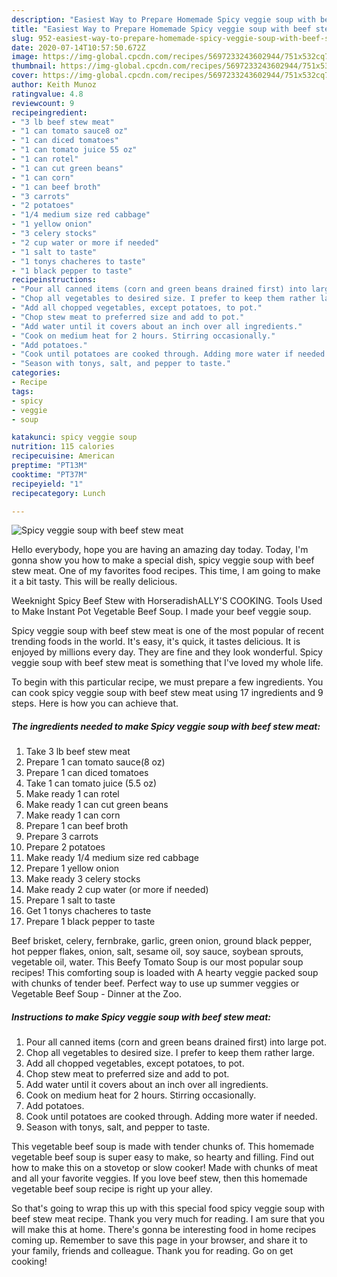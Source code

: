 ```yaml
---
description: "Easiest Way to Prepare Homemade Spicy veggie soup with beef stew meat"
title: "Easiest Way to Prepare Homemade Spicy veggie soup with beef stew meat"
slug: 952-easiest-way-to-prepare-homemade-spicy-veggie-soup-with-beef-stew-meat
date: 2020-07-14T10:57:50.672Z
image: https://img-global.cpcdn.com/recipes/5697233243602944/751x532cq70/spicy-veggie-soup-with-beef-stew-meat-recipe-main-photo.jpg
thumbnail: https://img-global.cpcdn.com/recipes/5697233243602944/751x532cq70/spicy-veggie-soup-with-beef-stew-meat-recipe-main-photo.jpg
cover: https://img-global.cpcdn.com/recipes/5697233243602944/751x532cq70/spicy-veggie-soup-with-beef-stew-meat-recipe-main-photo.jpg
author: Keith Munoz
ratingvalue: 4.8
reviewcount: 9
recipeingredient:
- "3 lb beef stew meat"
- "1 can tomato sauce8 oz"
- "1 can diced tomatoes"
- "1 can tomato juice 55 oz"
- "1 can rotel"
- "1 can cut green beans"
- "1 can corn"
- "1 can beef broth"
- "3 carrots"
- "2 potatoes"
- "1/4 medium size red cabbage"
- "1 yellow onion"
- "3 celery stocks"
- "2 cup water or more if needed"
- "1 salt to taste"
- "1 tonys chacheres to taste"
- "1 black pepper to taste"
recipeinstructions:
- "Pour all canned items (corn and green beans drained first) into large pot."
- "Chop all vegetables to desired size. I prefer to keep them rather large."
- "Add all chopped vegetables, except potatoes, to pot."
- "Chop stew meat to preferred size and add to pot."
- "Add water until it covers about an inch over all ingredients."
- "Cook on medium heat for 2 hours. Stirring occasionally."
- "Add potatoes."
- "Cook until potatoes are cooked through. Adding more water if needed."
- "Season with tonys, salt, and pepper to taste."
categories:
- Recipe
tags:
- spicy
- veggie
- soup

katakunci: spicy veggie soup 
nutrition: 115 calories
recipecuisine: American
preptime: "PT13M"
cooktime: "PT37M"
recipeyield: "1"
recipecategory: Lunch

---
```



![Spicy veggie soup with beef stew meat](https://img-global.cpcdn.com/recipes/5697233243602944/751x532cq70/spicy-veggie-soup-with-beef-stew-meat-recipe-main-photo.jpg)

Hello everybody, hope you are having an amazing day today. Today, I'm gonna show you how to make a special dish, spicy veggie soup with beef stew meat. One of my favorites food recipes. This time, I am going to make it a bit tasty. This will be really delicious.

Weeknight Spicy Beef Stew with HorseradishALLY&#39;S COOKING. Tools Used to Make Instant Pot Vegetable Beef Soup. I made your beef veggie soup.

Spicy veggie soup with beef stew meat is one of the most popular of recent trending foods in the world. It's easy, it's quick, it tastes delicious. It is enjoyed by millions every day. They are fine and they look wonderful. Spicy veggie soup with beef stew meat is something that I've loved my whole life.


To begin with this particular recipe, we must prepare a few ingredients. You can cook spicy veggie soup with beef stew meat using 17 ingredients and 9 steps. Here is how you can achieve that.

<!--inarticleads1-->

##### The ingredients needed to make Spicy veggie soup with beef stew meat:

1. Take 3 lb beef stew meat
1. Prepare 1 can tomato sauce(8 oz)
1. Prepare 1 can diced tomatoes
1. Take 1 can tomato juice (5.5 oz)
1. Make ready 1 can rotel
1. Make ready 1 can cut green beans
1. Make ready 1 can corn
1. Prepare 1 can beef broth
1. Prepare 3 carrots
1. Prepare 2 potatoes
1. Make ready 1/4 medium size red cabbage
1. Prepare 1 yellow onion
1. Make ready 3 celery stocks
1. Make ready 2 cup water (or more if needed)
1. Prepare 1 salt to taste
1. Get 1 tonys chacheres to taste
1. Prepare 1 black pepper to taste


Beef brisket, celery, fernbrake, garlic, green onion, ground black pepper, hot pepper flakes, onion, salt, sesame oil, soy sauce, soybean sprouts, vegetable oil, water. This Beefy Tomato Soup is our most popular soup recipes! This comforting soup is loaded with A hearty veggie packed soup with chunks of tender beef. Perfect way to use up summer veggies or Vegetable Beef Soup - Dinner at the Zoo. 

<!--inarticleads2-->

##### Instructions to make Spicy veggie soup with beef stew meat:

1. Pour all canned items (corn and green beans drained first) into large pot.
1. Chop all vegetables to desired size. I prefer to keep them rather large.
1. Add all chopped vegetables, except potatoes, to pot.
1. Chop stew meat to preferred size and add to pot.
1. Add water until it covers about an inch over all ingredients.
1. Cook on medium heat for 2 hours. Stirring occasionally.
1. Add potatoes.
1. Cook until potatoes are cooked through. Adding more water if needed.
1. Season with tonys, salt, and pepper to taste.


This vegetable beef soup is made with tender chunks of. This homemade vegetable beef soup is super easy to make, so hearty and filling. Find out how to make this on a stovetop or slow cooker! Made with chunks of meat and all your favorite veggies. If you love beef stew, then this homemade vegetable beef soup recipe is right up your alley. 

So that's going to wrap this up with this special food spicy veggie soup with beef stew meat recipe. Thank you very much for reading. I am sure that you will make this at home. There's gonna be interesting food in home recipes coming up. Remember to save this page in your browser, and share it to your family, friends and colleague. Thank you for reading. Go on get cooking!
